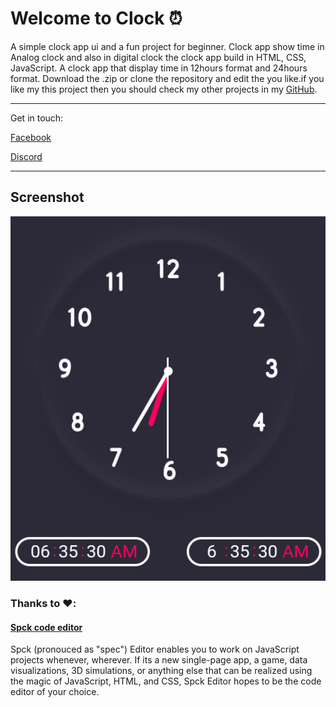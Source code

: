 # Welcome to Clock ⏰
A simple clock app ui and a fun project for beginner. Clock app show time in Analog clock and also in digital clock the clock app build in HTML, CSS, JavaScript. A clock app that display time in 12hours format and 24hours format. Download the .zip or clone the repository and edit the you like.if you like my this project then you should check my other projects in my [GitHub](https://github.com/Eshankhan796).

---
Get in touch:

[Facebook](https://www.facebook.com/siddek.ek.796)

[Discord](https://discord.com/users/823495729841831947)

---
## Screenshot
![Clock Screenshot]( /Assets/image/20230403_063559.png "Clock by Eshan khan")


### Thanks to ❤️:
#### [Spck code editor](https://spck.io/)
Spck (pronouced as "spec") Editor enables you to work on JavaScript projects whenever, wherever. If its a new single-page app, a game, data visualizations, 3D simulations, or anything else that can be realized using the magic of JavaScript, HTML, and CSS, Spck Editor hopes to be the code editor of your choice.
